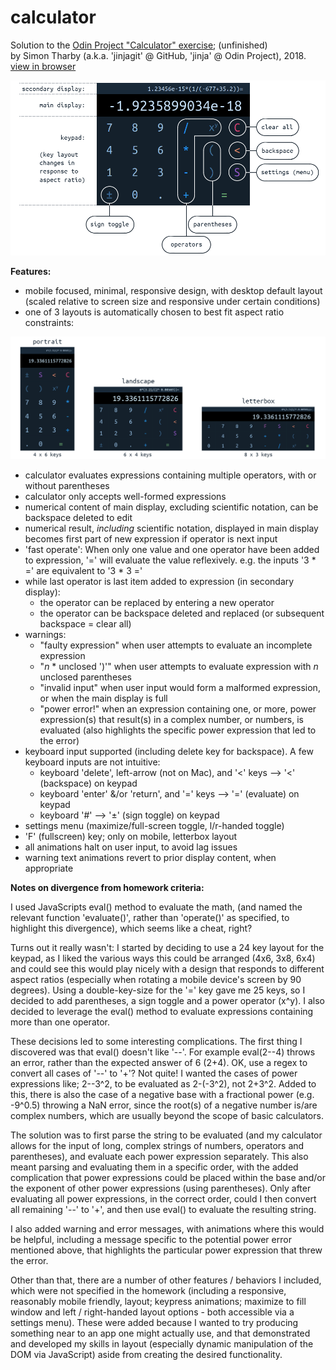 # calculator

Solution to the [Odin Project "Calculator" exercise](https://www.theodinproject.com/courses/web-development-101/lessons/calculator); (unfinished)  
by Simon Tharby (a.k.a. 'jinjagit' @ GitHub, 'jinja' @ Odin Project), 2018.  
[view in browser](https://jinjagit.github.io/calculator/)  

![overview of calculator](img/calcOverview.png)  

**Features:**  

* mobile focused, minimal, responsive design, with desktop default layout (scaled relative to screen size and responsive under certain conditions)
* one of 3 layouts is automatically chosen to best fit aspect ratio constraints:  

![different layouts of calculator](img/calcLayouts.png)
* calculator evaluates expressions containing multiple operators, with or without parentheses
* calculator only accepts well-formed expressions
* numerical content of main display, excluding scientific notation, can be backspace deleted to edit
* numerical result, _including_ scientific notation, displayed in main display becomes first part of new expression if operator is next input
* 'fast operate': When only one value and one operator have been added to expression, '=' will evaluate the value reflexively. e.g. the inputs '3 * =' are equivalent to '3 * 3 ='
* while last operator is last item added to expression (in secondary display):
  * the operator can be replaced by entering a new operator
  * the operator can be backspace deleted and replaced (or subsequent backspace = clear all)
* warnings:
  * "faulty expression" when user attempts to evaluate an incomplete expression
  * "*n* * unclosed ')'" when user attempts to evaluate expression with *n* unclosed parentheses
  * "invalid input" when user input would form a malformed expression, or when the main display is full
  * "power error!" when an expression containing one, or more, power expression(s) that result(s) in a complex number, or numbers, is evaluated (also highlights the specific power expression that led to the error)
* keyboard input supported (including delete key for backspace). A few keyboard inputs are not intuitive:
  * keyboard 'delete', left-arrow (not on Mac), and '<' keys --> '<' (backspace) on keypad
  * keyboard 'enter' &/or 'return', and '=' keys --> '=' (evaluate) on keypad
  * keyboard '#' --> '±' (sign toggle) on keypad
* settings menu (maximize/full-screen toggle, l/r-handed toggle)
* 'F' (fullscreen) key; only on mobile, letterbox layout
* all animations halt on user input, to avoid lag issues
* warning text animations revert to prior display content, when appropriate


**Notes on divergence from homework criteria:**

I used JavaScripts eval() method to evaluate the math, (and named the relevant function 'evaluate()', rather than 'operate()' as specified, to highlight this divergence), which seems like a cheat, right?

Turns out it really wasn't: I started by deciding to use a 24 key layout for the keypad, as I liked the various ways this could be arranged (4x6, 3x8, 6x4) and could see this would play nicely with a design that responds to different aspect ratios (especially when rotating a mobile device's screen by 90 degrees). Using a double-key-size for the '=' key gave me 25 keys, so I decided to add parentheses, a sign toggle and a power operator (x^y). I also decided to leverage the eval() method to evaluate expressions containing more than one operator.

These decisions led to some interesting complications. The first thing I discovered was that eval() doesn't like '--'. For example eval(2--4) throws an error, rather than the expected answer of 6 (2+4). OK, use a regex to convert all cases of '--' to '+'? Not quite! I wanted the cases of power expressions like; 2--3^2, to be evaluated as 2-(-3^2), not 2+3^2. Added to this, there is also the case of a negative base with a fractional power (e.g. -9^0.5) throwing a NaN error, since the root(s) of a negative number is/are complex numbers, which are usually beyond the scope of basic calculators.

The solution was to first parse the string to be evaluated (and my calculator allows for the input of long, complex strings of numbers, operators and parentheses), and evaluate each power expression separately. This also meant parsing and evaluating them in a specific order, with the added complication that power expressions could be placed within the base and/or the exponent of other power expressions (using parentheses). Only after evaluating all power expressions, in the correct order, could I then convert all remaining '--' to '+', and then use eval() to evaluate the resulting string.

I also added warning and error messages, with animations where this would be helpful, including a message specific to the potential power error mentioned above, that highlights the particular power expression that threw the error.

Other than that, there are a number of other features / behaviors I included, which were not specified in the homework (including a responsive, reasonably mobile friendly, layout; keypress animations; maximize to fill window and left / right-handed layout options - both accessible via a settings menu). These were added because I wanted to try producing something near to an app one might actually use, and that demonstrated and developed my skills in layout (especially dynamic manipulation of the DOM via JavaScript) aside from creating the desired functionality.
